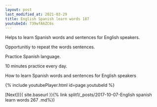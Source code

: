 ```yaml
---
layout: post
last_modified_at: 2021-03-29
title: English Spanish learn words 187 
youtubeId: 739wfA6ZC6s
---
```

 
 
Helps to learn Spanish words and sentences for English speakers.

Opportunitiy to repeat the words sentences. 

Practice Spanish language. 
 
10 minutes practice every day. 
 
How to learn Spanish words and sentences for English speakers 
 
{% include youtubePlayer.html id=page.youtubeId %}
 
 
[Next]({{ site.baseurl }}{% link  split1/_posts/2017-10-07-English spanish learn words 267 .md%})
 
